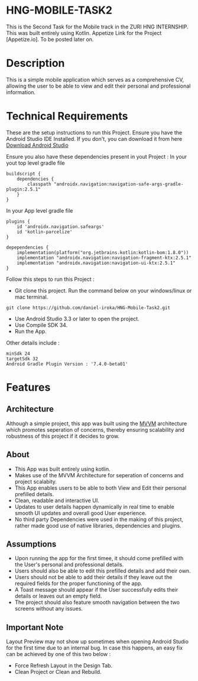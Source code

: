 # HNG-MOBILE-TASK2

This is the Second Task for the Mobile track in the ZURI HNG INTERNSHIP. This was built entirely using Kotlin.
Appetize Link for the Project [Appetize.io]. To be posted later on.

# Description

This is a simple mobile application which serves as a comprehensive CV, allowing the user to be able to view and edit their personal
and professional information.

# Technical Requirements

These are the setup instructions to run this Project. Ensure you have the Android Studio IDE Installed. If you
don't, you can download it from here [Download Android Studio](https://developer.android.com/studio)

Ensure you also have these dependencies present in yout Project :
In your yout top level gradle file
```
buildscript {
    dependencies {
        classpath "androidx.navigation:navigation-safe-args-gradle-plugin:2.5.1"
    }
}
```

In your App level gradle file
```
plugins {
    id 'androidx.navigation.safeargs'
    id 'kotlin-parcelize'
}

depependencies {
    implementation(platform("org.jetbrains.kotlin:kotlin-bom:1.8.0"))
    implementation "androidx.navigation:navigation-fragment-ktx:2.5.1"
    implementation "androidx.navigation:navigation-ui-ktx:2.5.1"
}
```

Follow this steps to run this Project :
- Git clone this project. Run the command below on your windows/linux or mac terminal.
```
git clone https://github.com/daniel-iroka/HNG-Mobile-Task2.git
```
- Use Android Studio 3.3 or later to open the project.
- Use Compile SDK 34.
- Run the App.

Other details include :
```
minSdk 24
targetSdk 32
Android Gradle Plugin Version : '7.4.0-beta01'
```

# Features
## Architecture
Although a simple project, this app was built using the [MVVM](https://proandroiddev.com/understanding-mvvm-pattern-for-android-in-2021-98b155b37b54) architecture which promotes seperation of
concerns, thereby ensuring scalability and robustness of this project if it decides to grow.

## About 
- This App was built entirely using kotlin.
- Makes use of the MVVM Architecture for seperation of concerns and project scalabity.
- This App enables users to be able to both View and Edit their personal prefilled details.
- Clean, readable and interactive UI.
- Updates to user details happen dynamically in real time to enable smooth UI updates and overall good User experience.
- No third party Dependencies were used in the making of this project, rather made good use of native libraries, dependencies and
plugins.

## Assumptions
- Upon running the app for the first timee, it should come prefilled with the User's personal and professional details.
- Users should also be able to edit this prefilled details and add their own.
- Users should not be able to add their details if they leave out the required fields for the proper functioning of the app.
- A Toast message should appear if the User successfully edits their details or leaves out an empty field. 
- The project should also feature smooth navigation between the two screens without any issues. 

## Important Note

Layout Preview may not show up sometimes when opening Android Studio for the first time due to an internal
bug. In case this happens, an easy fix can be achieved by one of this two below :
- Force Refresh Layout in the Design Tab.
- Clean Project or Clean and Rebuild.
